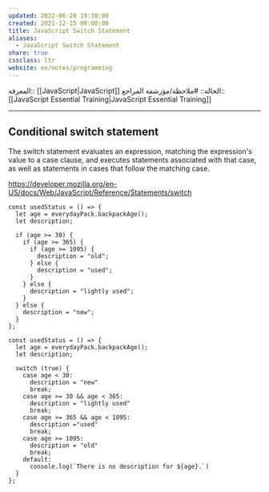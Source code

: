 ```yaml
---
updated: 2022-06-20 19:38:00
created: 2021-12-15 00:00:00
title: JavaScript Switch Statement
aliases:
  - JavaScript Switch Statement
share: true
cssclass: ltr
website: en/notes/programming
---
```


المعرفة:: [[JavaScript|JavaScript]]
الحالة:: #ملاحظة/مؤرشفة
المراجع:: [[JavaScript Essential Training|JavaScript Essential Training]]

---

## Conditional switch statement

The switch statement evaluates an expression, matching the expression's value to a case clause, and executes statements associated with that case, as well as statements in cases that follow the matching case.

<https://developer.mozilla.org/en-US/docs/Web/JavaScript/Reference/Statements/switch>

```js:NestedIf
const usedStatus = () => {
  let age = everydayPack.backpackAge();
  let description;

  if (age >= 30) {
    if (age >= 365) {
      if (age >= 1095) {
        description = "old";
      } else {
        description = "used";
      }
    } else {
      description = "lightly used";
    }
  } else {
    description = "new";
  }
};
```

```js:switchCase
const usedStatus = () => {
  let age = everydayPack.backpackAge();
  let description;

  switch (true) {
    case age < 30:
      description = "new"
      break;
    case age >= 30 && age < 365:
      description = "lightly used"
      break;
    case age >= 365 && age < 1095:
      description ="used"
      break;
    case age >= 1095:
      description = "old"
      break;
    default:
      console.log(`There is no description for ${age}.`)
  }
};
```
